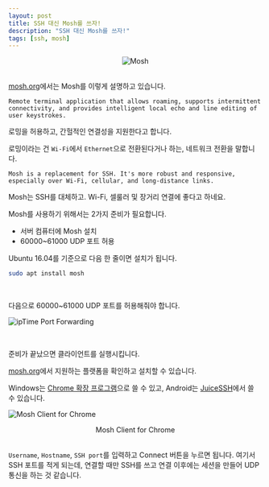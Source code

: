 ```yaml
---
layout: post
title: SSH 대신 Mosh를 쓰자!
description: "SSH 대신 Mosh를 쓰자!"
tags: [ssh, mosh]
---
```


<div style="text-align: center;">
  <img src="https://mosh.org/mosh.png" alt="Mosh">
</div>

<br>

[mosh.org](https://mosh.org/)에서는 Mosh를 이렇게 설명하고 있습니다.

```
Remote terminal application that allows roaming, supports intermittent connectivity, and provides intelligent local echo and line editing of user keystrokes.
```

로밍을 허용하고, 간헐적인 연결성을 지원한다고 합니다.

로밍이라는 건 `Wi-Fi`에서 `Ethernet`으로 전환된다거나 하는, 네트워크 전환을 말합니다.

```
Mosh is a replacement for SSH. It's more robust and responsive, especially over Wi-Fi, cellular, and long-distance links.
```

Mosh는 SSH를 대체하고. Wi-Fi, 셀룰러 및 장거리 연결에 좋다고 하네요.

Mosh를 사용하기 위해서는 2가지 준비가 필요합니다.

  * 서버 컴퓨터에 Mosh 설치
  * 60000~61000 UDP 포트 허용

Ubuntu 16.04를 기준으로 다음 한 줄이면 설치가 됩니다.

```bash
sudo apt install mosh
```

<br>

다음으로 60000~61000 UDP 포트를 허용해줘야 합니다.

![ipTime Port Forwarding](https://i.imgur.com/phQd3zi.png)

<br>

준비가 끝났으면 클라이언트를 실행시킵니다.

[mosh.org](https://mosh.org/#getting)에서 지원하는 플랫폼을 확인하고 설치할 수 있습니다.

Windows는 [Chrome 확장 프로그램](https://chrome.google.com/webstore/detail/mosh/ooiklbnjmhbcgemelgfhaeaocllobloj)으로 쓸 수 있고, Android는 [JuiceSSH](https://play.google.com/store/apps/details?id=com.sonelli.juicessh)에서 쓸 수 있습니다.

![Mosh Client for Chrome](https://i.imgur.com/xs2CRSb.png)

<div style="text-align: center;">Mosh Client for Chrome</div>

<br>

`Username`, `Hostname`, `SSH port`를 입력하고 Connect 버튼을 누르면 됩니다. 여기서 SSH 포트를 적게 되는데, 연결할 때만 SSH를 쓰고 연결 이후에는 세션을 만들어 UDP 통신을 하는 것 같습니다.
